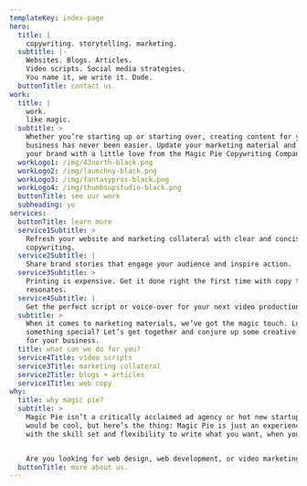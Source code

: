 ```yaml
---
templateKey: index-page
hero:
  title: |
    copywriting. storytelling. marketing.
  subtitle: |-
    Websites. Blogs. Articles.
    Video scripts. Social media strategies.
    You name it, we write it. Dude.
  buttonTitle: contact us.
work:
  title: |
    work.
    like magic.
  subtitle: >
    Whether you’re starting up or starting over, creating content for your
    business has never been easier. Update your marketing material and enhance
    your brand with a little love from the Magic Pie Copywriting Company.
  workLogo1: /img/43north-black.png
  workLogo2: /img/launchny-black.png
  workLogo3: /img/fantasypros-black.png
  workLogo4: /img/thumbsupstudio-black.png
  buttonTitle: see our work
  subheading: yo
services:
  buttonTitle: learn more
  service1Subtitle: >
    Refresh your website and marketing collateral with clear and concise
    copywriting.
  service2Subtitle: |
    Share brand stories that engage your audience and inspire action.
  service3Subtitle: >
    Printing is expensive. Get it done right the first time with copy that
    resonates.
  service4Subtitle: |
    Get the perfect script or voice-over for your next video production.
  subtitle: >
    When it comes to marketing materials, we’ve got the magic touch. Looking for
    something special? Let’s get together and conjure up some creative content
    for your business.
  title: what can we do for you?
  service4Title: video scripts
  service3Title: marketing collateral
  service2Title: blogs + articles
  service1Title: web copy
why:
  title: why magic pie?
  subtitle: >
    Magic Pie isn’t a critically acclaimed ad agency or hot new startup. That
    would be cool, but here’s the thing: Magic Pie is just an experienced writer
    with the skill set and flexibility to write what you want, when you need it.


    Are you looking for web design, web development, or video marketing as well? No problem—we’ve got partners for that.
  buttonTitle: more about us.
---
```

